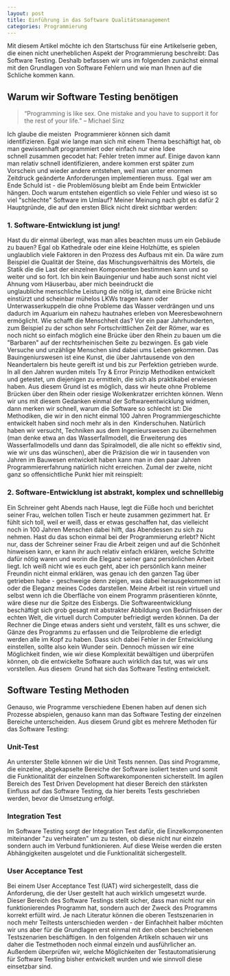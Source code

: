 ```yaml
---
layout: post
title: Einführung in das Software Qualitätsmanagement
categories: Programmierung
---
```

Mit diesem Artikel möchte ich den Startschuss für eine Artikelserie geben, die einen nicht unerheblichen Aspekt der Programmierung beschreibt: Das Software Testing. Deshalb befassen wir uns im folgenden zunächst einmal mit den Grundlagen von Software Fehlern und wie man Ihnen auf die Schliche kommen kann.
<!--more-->
Warum wir Software Testing benötigen
------------------------------------

> “Programming is like sex. One mistake and you have to support it for the rest of your life.” – Michael Sinz

Ich glaube die meisten  Programmierer können sich damit identifizieren. Egal wie lange man sich mit einem Thema beschäftigt hat, ob man gewissenhaft programmiert oder einfach nur eine Idee schnell zusammen gecodet hat: Fehler treten immer auf. Einige davon kann man relativ schnell identifizieren, andere kommen erst später zum Vorschein und wieder andere entstehen, weil man unter enormen Zeitdruck geänderte Anforderungen implementieren muss.  Egal wer am Ende Schuld ist - die Problemlösung bleibt am Ende beim Entwickler hängen. Doch warum entstehen eigentlich so viele Fehler und wieso ist so viel "schlechte" Software im Umlauf? Meiner Meinung nach gibt es dafür 2 Hauptgründe, die auf den ersten Blick nicht direkt sichtbar werden:

### 1\. Software-Entwicklung ist jung!

Hast du dir einmal überlegt, was man alles beachten muss um ein Gebäude zu bauen? Egal ob Kathedrale oder eine kleine Holzhütte, es spielen unglaublich viele Faktoren in den Prozess des Aufbaus mit ein. Da wäre zum Beispiel die Qualität der Steine, das Mischungsverhältnis des Mörtels, die Statik die die Last der einzelnen Komponenten bestimmen kann und so weiter und so fort. Ich bin kein Bauingeniur und habe auch sonst nicht viel Ahnung vom Häuserbau, aber mich beeindruckt die unglaubliche menschliche Leistung die nötig ist, damit eine Brücke nicht einstürzt und scheinbar mühelos LKWs tragen kann oder Unterwasserkuppeln die ohne Probleme das Wasser verdrängen und uns dadurch im Aquarium ein nahezu hautnahes erleben von Meeresbewohnern ermöglicht. Wie schafft die Menschheit das? Vor ein paar Jahrhunderten, zum Beispiel zu der schon sehr Fortschrittlichen Zeit der Römer, war es noch nicht so einfach möglich eine Brücke über den Rhein zu bauen um die "Barbaren" auf der rechtsrheinischen Seite zu bezwingen. Es gab viele Versuche und unzählige Menschen sind dabei ums Leben gekommen. Das Bauingeniurswesen ist eine Kunst, die über Jahrtausende von den Neandertalern bis heute gereift ist und bis zur Perfektion getrieben wurde. In all den Jahren wurden mitels Try & Error Prinzip Methodiken entwickelt und getestet, um diejenigen zu ermitteln, die sich als praktikabel erwiesen haben. Aus diesem Grund ist es möglich, dass wir heute ohne Probleme Brücken über den Rhein oder riesige Wolkenkratzer errichten können. Wenn wir uns mit diesem Gedanken einmal der Softwareentwicklung widmen, dann merken wir schnell, warum die Software so schlecht ist: Die Methodiken, die wir in den nicht einmal 100 Jahren Programmiergeschichte entwickelt haben sind noch mehr als in den  Kinderschuhen. Natürlich haben wir versucht, Techniken aus dem Ingenieurswesen zu übernehmen (man denke etwa an das Wasserfallmodell, die Erweiterung des Wasserfallmodells und dann das Spiralmodell, die alle nicht so effektiv sind, wie wir uns das wünschen), aber die Präzision die wir in tausenden von Jahren im Bauwesen entwickelt haben kann man in den paar Jahren Programmiererfahrung natürlich nicht erreichen. Zumal der zweite, nicht ganz so offensichtliche Punkt hier mit reinspielt:

### 2\. Software-Entwicklung ist abstrakt, komplex und schnelllebig

Ein Schreiner geht Abends nach Hause, legt die Füße hoch und berichtet seiner Frau, welchen tollen Tisch er heute zusammen gezimmert hat. Er fühlt sich toll, weil er weiß, dass er etwas geschaffen hat, das vielleicht noch in 100 Jahren Menschen dabei hilft, das Abendessen zu sich zu nehmen. Hast du das schon einmal bei der Programmierung erlebt? Nicht nur, dass der Schreiner seiner Frau die Arbeit zeigen und auf die Schönheit hinweisen kann, er kann ihr auch relativ einfach erklären, welche Schritte dafür nötig waren und worin die Eleganz seiner ganz persönlichen Arbeit liegt. Ich weiß nicht wie es euch geht, aber ich persönlich kann meiner Freundin nicht einmal erklären, was genau ich den ganzen Tag über getrieben habe - geschweige denn zeigen, was dabei herausgekommen ist oder die Eleganz meines Codes darstellen. Meine Arbeit ist rein virtuell und selbst wenn ich die Oberfläche von einem Programm präsentieren könnte, wäre diese nur die Spitze des Eisbergs. Die Softwareentwicklung beschäftigt sich grob gesagt mit abstrakter Abbildung von Bedürfnissen der echten Welt, die virtuell durch Computer befriedigt werden können. Da der Rechner die Dinge etwas anders sieht und versteht, fällt es uns schwer, die Gänze des Programms zu erfassen und die Teilprobleme die erledigt werden alle im Kopf zu haben. Dass sich dabei Fehler in der Entwicklung einstellen, sollte also kein Wunder sein. Dennoch müssen wir eine Möglichkeit finden, wie wir diese Komplexität bewältigen und überprüfen können, ob die entwickelte Software auch wirklich das tut, was wir uns vorstellen. Aus diesem  Grund hat sich das Software Testing entwickelt.

Software Testing Methoden
-------------------------

Genauso, wie Programme verschiedene Ebenen haben auf denen sich Prozesse abspielen, genauso kann man das Software Testing der einzelnen Bereiche unterscheiden. Aus diesem Grund gibt es mehrere Methoden für das Software Testing:

### Unit-Test

An unterster Stelle können wir die Unit Tests nennen. Das sind Programme, die einzelne, abgekapselte Bereiche der Software isoliert testen und somit die Funktionalität der einzelnen Softwarekomponenten sicherstellt. Im agilen Bereich des Test Driven Development hat dieser Bereich den stärksten Einfluss auf das Software Testing, da hier bereits Tests geschrieben werden, bevor die Umsetzung erfolgt.

### Integration Test

Im Software Testing sorgt der Integration Test dafür, die Einzelkomponenten miteinander "zu verheiraten" um zu testen, ob diese nicht nur einzeln sondern auch im Verbund funktionieren. Auf diese Weise werden die ersten Abhängigkeiten ausgelotet und die Funktionalität sichergestellt.

### User Acceptance Test

Bei einem User Acceptance Test (UAT) wird sichergestellt, dass die Anforderung, die der User gestellt hat auch wirklich umgesetzt wurde. Dieser Bereich des Software Testings stellt sicher, dass man nicht nur ein funktionierendes Programm hat, sondern auch der Zweck des Programms korrekt erfüllt wird. Je nach Literatur können die oberen Testszenarien in noch mehr Teiltests unterschieden werden - der Einfachheit halber möchten wir uns aber für die Grundlagen erst einmal mit den oben beschriebenen Testszenarien beschäftigen. In den folgenden Artikeln schauen wir uns daher die Testmethoden noch einmal einzeln und ausführlicher an. Außerdem überprüfen wir, welche Möglichkeiten der Testautomatisierung für Software Testing bisher entwickelt wurden und wie sinnvoll diese einsetzbar sind.